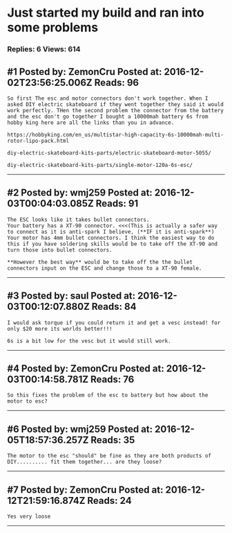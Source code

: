 # Just started my build and ran into some problems

### Replies: 6 Views: 614

## \#1 Posted by: ZemonCru Posted at: 2016-12-02T23:56:25.006Z Reads: 96

```
So first The esc and motor connectors don't work together. When I asked DIY electric skateboard if they went together they said it would work perfectly. THen the second problem the connector from the battery and the esc don't go together I bought a 10000mah battery 6s from hobby king here are all the links than you in advance.

https://hobbyking.com/en_us/multistar-high-capacity-6s-10000mah-multi-rotor-lipo-pack.html

diy-electric-skateboard-kits-parts/electric-skateboard-motor-5055/

diy-electric-skateboard-kits-parts/single-motor-120a-6s-esc/
```

---
## \#2 Posted by: wmj259 Posted at: 2016-12-03T00:04:03.085Z Reads: 91

```
The ESC looks like it takes bullet connectors.
Your battery has a XT-90 connector. <<<(This is actually a safer way to connect as it is anti-spark I believe, (**IF it is anti-spark**) 
Your motor has 4mm bullet connectors. I think the easiest way to do this if you have soldering skills would be to take off the XT-90 and turn those into bullet connectors. 

**However the best way** would be to take off the the bullet connectors input on the ESC and change those to a XT-90 female.
```

---
## \#3 Posted by: saul Posted at: 2016-12-03T00:12:07.880Z Reads: 84

```
I would ask torque if you could return it and get a vesc instead! for only $20 more its worlds better!!!

6s is a bit low for the vesc but it would still work.
```

---
## \#4 Posted by: ZemonCru Posted at: 2016-12-03T00:14:58.781Z Reads: 76

```
So this fixes the problem of the esc to battery but how about the motor to esc?
```

---
## \#6 Posted by: wmj259 Posted at: 2016-12-05T18:57:36.257Z Reads: 35

```
The motor to the esc "should" be fine as they are both products of DIY.......... fit them together... are they loose?
```

---
## \#7 Posted by: ZemonCru Posted at: 2016-12-12T21:59:16.874Z Reads: 24

```
Yes very loose
```

---
